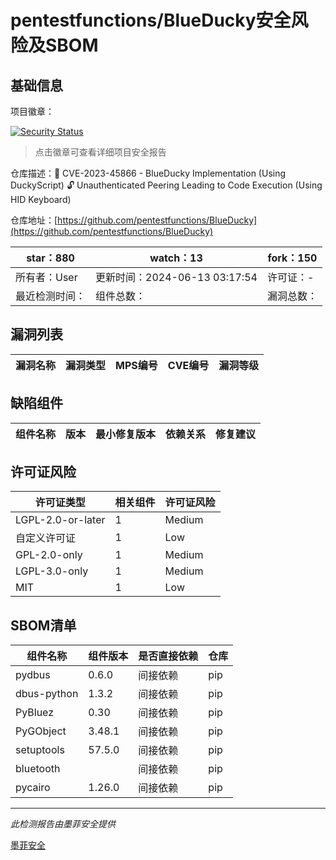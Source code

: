 # pentestfunctions/BlueDucky安全风险及SBOM

## 基础信息

项目徽章：

[![Security Status](https://www.murphysec.com/platform3/v31/badge/1802418724850085888.svg)](https://www.murphysec.com/console/report/1790453182151041024/1802418724850085888)

> 点击徽章可查看详细项目安全报告

仓库描述：🚨 CVE-2023-45866 - BlueDucky Implementation (Using DuckyScript) 🔓 Unauthenticated Peering Leading to Code Execution (Using HID Keyboard)

仓库地址：[https://github.com/pentestfunctions/BlueDucky](https://github.com/pentestfunctions/BlueDucky)

| star：880 | watch：13 | fork：150 |
| ----------- | -------------- | ------------ |
| 所有者：User | 更新时间：2024-06-13 03:17:54 | 许可证：- |
| 最近检测时间： | 组件总数： | 漏洞总数： |




## 漏洞列表

| 漏洞名称 | 漏洞类型 | MPS编号 | CVE编号 | 漏洞等级 |
| ------- | ------ | ------- | ------ | ----- |





## 缺陷组件

| 组件名称 | 版本 | 最小修复版本 | 依赖关系 | 修复建议 |
| -------- | ---- | ------------ | -------- | -------- |





## 许可证风险

| 许可证类型 | 相关组件 | 许可证风险 |
| ---------- | -------- | ---------- |
|LGPL-2.0-or-later|1|Medium|
|自定义许可证|1|Low|
|GPL-2.0-only|1|Medium|
|LGPL-3.0-only|1|Medium|
|MIT|1|Low|




## SBOM清单

| 组件名称 | 组件版本 | 是否直接依赖 | 仓库 |
| -------- | -------- | ------------ | ---- |
|pydbus|0.6.0|间接依赖|pip|
|dbus-python|1.3.2|间接依赖|pip|
|PyBluez|0.30|间接依赖|pip|
|PyGObject|3.48.1|间接依赖|pip|
|setuptools|57.5.0|间接依赖|pip|
|bluetooth||间接依赖|pip|
|pycairo|1.26.0|间接依赖|pip|


------

*此检测报告由墨菲安全提供*

[墨菲安全](www.murphysec.com)